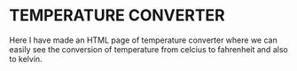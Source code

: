 # TEMPERATURE CONVERTER
  Here I have made an HTML page of temperature converter where we can easily see the conversion of temperature from celcius to fahrenheit and also to kelvin. 
